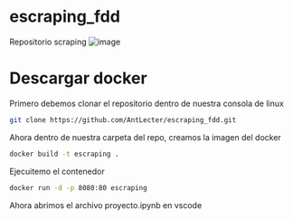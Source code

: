 # escraping_fdd
Repositorio scraping
![image](https://github.com/AntLecter/escraping_fdd/assets/78458573/d0935101-2a9d-40f9-bcad-48778bc265e2)

# Descargar docker 
Primero debemos clonar el repositorio dentro de nuestra consola de linux
```bash
git clone https://github.com/AntLecter/escraping_fdd.git
```
Ahora dentro de nuestra carpeta del repo,  creamos la imagen del docker  
```bash
docker build -t escraping . 
```
Ejecuitemo el contenedor 
```bash
docker run -d -p 8080:80 escraping 

```
Ahora abrimos el archivo proyecto.ipynb en vscode 
